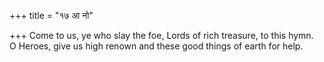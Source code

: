 +++
title = "१७ आ नो"

+++
Come to us, ye who slay the foe, Lords of rich treasure, to this hymn.  
     O Heroes, give us high renown and these good things of earth for help.